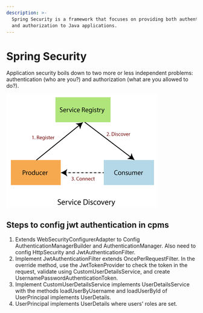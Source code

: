 ```yaml
---
description: >-
  Spring Security is a framework that focuses on providing both authentication
  and authorization to Java applications.
---
```


# Spring Security

Application security boils down to two more or less independent problems: authentication \(who are you?\) and authorization \(what are you allowed to do?\).

![Spring security modules](../../.gitbook/assets/image%20%2815%29.png)

## Steps to config jwt authentication in cpms

1. Extends WebSecurityConfigurerAdapter to Config AuthenticationManagerBuilder and AuthenticationManager. Also need to config HttpSecurity and JwtAuthenticationFilter.
2. Implement JwtAuthenticationFilter extends OncePerRequestFilter. In the override method, use the JwtTokenProvider to check the token in the request, validate using CustomUserDetailsService, and create UsernamePasswordAuthenticationToken.
3. Implement CustomUserDetailsService implements UserDetailsService with the methods loadUserByUsername and loadUserById of UserPrincipal implements UserDetails.
4. UserPrincipal implements UserDetails where users' roles are set.

